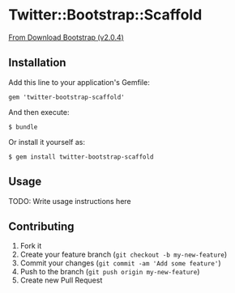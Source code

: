 # Twitter::Bootstrap::Scaffold

[From Download Bootstrap (v2.0.4)](http://twitter.github.com/bootstrap/index.html)

## Installation

Add this line to your application's Gemfile:

    gem 'twitter-bootstrap-scaffold'

And then execute:

    $ bundle

Or install it yourself as:

    $ gem install twitter-bootstrap-scaffold

## Usage

TODO: Write usage instructions here

## Contributing

1. Fork it
2. Create your feature branch (`git checkout -b my-new-feature`)
3. Commit your changes (`git commit -am 'Add some feature'`)
4. Push to the branch (`git push origin my-new-feature`)
5. Create new Pull Request
